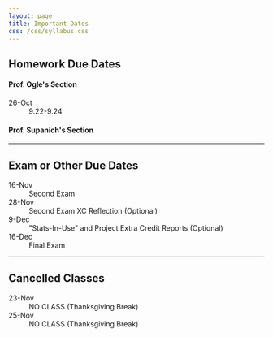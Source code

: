 ```yaml
---
layout: page
title: Important Dates
css: /css/syllabus.css
---
```


## Homework Due Dates

<div class="container">
  <div class="row">
    <div class="col-sm-5">
      <h4>Prof. Ogle's Section</h4>
      <dl class="dl-horizontal">
      <dt>26-Oct</dt><dd>9.22-9.24</dd>
<!---
      <dt>16-Sep</dt><dd>1.27-1.35</dd>
      <dt>19-Sep</dt><dd>2.10-2.11</dd>
      <dt>23-Sep</dt><dd>3.12</dd>
      <dt>28-Sep</dt><dd>4.50-4.51</dd>
      <dt>3-Oct</dt><dd>5.24-5.25</dd>
      <dt>12-Oct</dt><dd>6.24-6.26</dd>
      <dt>19-Oct</dt><dd>7.19 and (separately) 8.4 and 8.5</dd>
--->
      </dl>
    </div>
    <div class="col-sm-5">
      <h4>Prof. Supanich's Section</h4>
      <dl class="dl-horizontal">
      </dl>
    </div>
    <div class="col-sm-2">
    </div>
  </div>
</div>

---- 

## Exam or Other Due Dates
<dl class="dl-horizontal">
<!---
-->
<dt>16-Nov</dt><dd>Second Exam</dd>
<dt>28-Nov</dt><dd>Second Exam XC Reflection (Optional)</dd>
<dt>9-Dec</dt><dd>"Stats-In-Use" and Project Extra Credit Reports (Optional)</dd>
<dt>16-Dec</dt><dd>Final Exam</dd>
</dl>

<!---
<dt>7-Oct</dt><dd>First Exam</dd>
<dt>19-Oct</dt><dd>First Exam XC Reflection (Optional)</dd>

--->

---- 

## Cancelled Classes
<dl class="dl-horizontal">
<dt>23-Nov</dt><dd>NO CLASS (Thanksgiving Break)</dd>
<dt>25-Nov</dt><dd>NO CLASS (Thanksgiving Break)</dd>
<!---
<dt>17-Oct</dt><dd>NO CLASS (College Reading Day)</dd>
--->
</dl>
